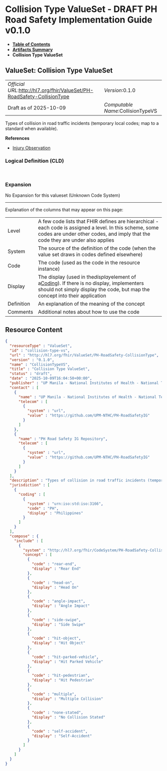 # Collision Type ValueSet - DRAFT PH Road Safety Implementation Guide v0.1.0

* [**Table of Contents**](toc.md)
* [**Artifacts Summary**](artifacts.md)
* **Collision Type ValueSet**

## ValueSet: Collision Type ValueSet 

| | |
| :--- | :--- |
| *Official URL*:http://hl7.org/fhir/ValueSet/PH-RoadSafety-CollisionType | *Version*:0.1.0 |
| Draft as of 2025-10-09 | *Computable Name*:CollisionTypeVS |

 
Types of collision in road traffic incidents (temporary local codes; map to a standard when available). 

 **References** 

* [Injury Observation](StructureDefinition-RS-Observation.md)

### Logical Definition (CLD)

 

### Expansion

No Expansion for this valueset (Unknown Code System)

-------

 Explanation of the columns that may appear on this page: 

| | |
| :--- | :--- |
| Level | A few code lists that FHIR defines are hierarchical - each code is assigned a level. In this scheme, some codes are under other codes, and imply that the code they are under also applies |
| System | The source of the definition of the code (when the value set draws in codes defined elsewhere) |
| Code | The code (used as the code in the resource instance) |
| Display | The display (used in the*display*element of a[Coding](http://hl7.org/fhir/R4/datatypes.html#Coding)). If there is no display, implementers should not simply display the code, but map the concept into their application |
| Definition | An explanation of the meaning of the concept |
| Comments | Additional notes about how to use the code |



## Resource Content

```json
{
  "resourceType" : "ValueSet",
  "id" : "collision-type-vs",
  "url" : "http://hl7.org/fhir/ValueSet/PH-RoadSafety-CollisionType",
  "version" : "0.1.0",
  "name" : "CollisionTypeVS",
  "title" : "Collision Type ValueSet",
  "status" : "draft",
  "date" : "2025-10-09T16:04:50+00:00",
  "publisher" : "UP Manila - National Institutes of Health - National Telehealth Center",
  "contact" : [
    {
      "name" : "UP Manila - National Institutes of Health - National Telehealth Center",
      "telecom" : [
        {
          "system" : "url",
          "value" : "https://github.com/UPM-NTHC/PH-RoadSafetyIG"
        }
      ]
    },
    {
      "name" : "PH Road Safety IG Repository",
      "telecom" : [
        {
          "system" : "url",
          "value" : "https://github.com/UPM-NTHC/PH-RoadSafetyIG"
        }
      ]
    }
  ],
  "description" : "Types of collision in road traffic incidents (temporary local codes; map to a standard when available).",
  "jurisdiction" : [
    {
      "coding" : [
        {
          "system" : "urn:iso:std:iso:3166",
          "code" : "PH",
          "display" : "Philippines"
        }
      ]
    }
  ],
  "compose" : {
    "include" : [
      {
        "system" : "http://hl7.org/fhir/CodeSystem/PH-RoadSafety-CollisionType",
        "concept" : [
          {
            "code" : "rear-end",
            "display" : "Rear End"
          },
          {
            "code" : "head-on",
            "display" : "Head On"
          },
          {
            "code" : "angle-impact",
            "display" : "Angle Impact"
          },
          {
            "code" : "side-swipe",
            "display" : "Side Swipe"
          },
          {
            "code" : "hit-object",
            "display" : "Hit Object"
          },
          {
            "code" : "hit-parked-vehicle",
            "display" : "Hit Parked Vehicle"
          },
          {
            "code" : "hit-pedestrian",
            "display" : "Hit Pedestrian"
          },
          {
            "code" : "multiple",
            "display" : "Multiple Collision"
          },
          {
            "code" : "none-stated",
            "display" : "No Collision Stated"
          },
          {
            "code" : "self-accident",
            "display" : "Self-Accident"
          }
        ]
      }
    ]
  }
}

```
